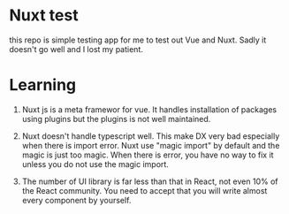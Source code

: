 # Nuxt test

this repo is simple testing app for me to test out Vue and Nuxt. Sadly it doesn't go well and I lost my patient.

# Learning

1. Nuxt js is a meta framewor for vue. It handles installation of packages using plugins but the plugins is not well maintained.

2. Nuxt doesn't handle typescript well. This make DX very bad especially when there is import error. Nuxt use "magic import" by default and the magic is just too magic. When there is error, you have no way to fix it unless you do not use the magic import.

3. The number of UI library is far less than that in React, not even 10% of the React community. You need to accept that you will write almost every component by yourself.
